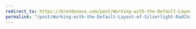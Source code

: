 ```yaml
---
redirect_to: https://brendoneus.com/post/Working-with-the-Default-Layout-of-Silverlight-RadCharts/
permalink: "/post/Working-with-the-Default-Layout-of-Silverlight-RadCharts/"
---
```

